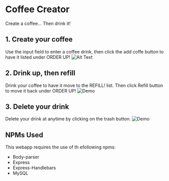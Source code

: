# Coffee Creator
Create a coffee... Then drink it!
## 1. Create your coffee
Use the input field to enter a coffee drink, then click the add coffe button to have it listed under ORDER UP!
![Alt Text](https://user-images.githubusercontent.com/30851569/37249391-01048e48-24ac-11e8-9ef6-f1036d921125.gif)

## 2. Drink up, then refill
Drink your coffee to have it move to the REFILL! list. Then click Refill button to move it back under ORDER UP!
![Demo](https://user-images.githubusercontent.com/30851569/37249392-03c3fbaa-24ac-11e8-9c9e-81e17de5c0b4.gif)

## 3. Delete your drink
Delete your drink at anytime by clicking on the trash button.
![Demo](https://user-images.githubusercontent.com/30851569/37249393-06d1a00e-24ac-11e8-9692-7c13be30d7dd.gif)

## NPMs Used
This webapp requires the use of th efollowing npms:
* Body-parser
* Express
* Express-Handlebars
* MySQL



